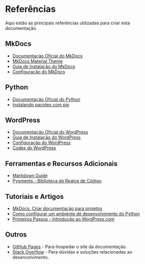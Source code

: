 # Referências

Aqui estão as principais referências utilizadas para criar esta documentação.

## MkDocs

- [Documentação Oficial do MkDocs](https://www.mkdocs.org/)
- [MkDocs Material Theme](https://squidfunk.github.io/mkdocs-material/)
- [Guia de Instalação do MkDocs](https://www.mkdocs.org/#installation)
- [Configuração do MkDocs](https://www.mkdocs.org/user-guide/configuration/)

## Python

- [Documentação Oficial do Python](https://docs.python.org/3/)
- [Instalando pacotes com pip](https://pip.pypa.io/en/stable/)

## WordPress

- [Documentação Oficial do WordPress](https://wordpress.org/support/article/wordpress-features/)
- [Guia de Instalação do WordPress](https://wordpress.org/support/article/how-to-install-wordpress/)
- [Configuração do WordPress](https://wordpress.org/support/article/settings-general-screen/)
- [Codex do WordPress](https://codex.wordpress.org/)

## Ferramentas e Recursos Adicionais

- [Markdown Guide](https://www.markdownguide.org/)
- [Pygments - Biblioteca de Realce de Código](http://pygments.org/)

## Tutoriais e Artigos

- [MkDocs. Criar documentação para projetos](https://medium.com/@habbema/mkdocs-c51c3a1c2bf5)
- [Como configurar um ambiente de desenvolvimento do Python](https://cloud.google.com/python/docs/setup?hl=pt-br)
- [Primeiros Passos - Introdução ao WordPress.com](https://wordpress.com/pt-br/support/primeiros-passos-com-o-wordpress-com/)

## Outros

- [GitHub Pages](https://pages.github.com/) - Para hospedar o site da documentação.
- [Stack Overflow](https://stackoverflow.com/) - Para dúvidas e soluções relacionadas ao desenvolvimento.
